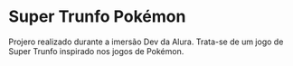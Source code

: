 # Super Trunfo Pokémon

Projero realizado durante a imersão Dev da Alura.
Trata-se de um jogo de Super Trunfo inspirado nos jogos de Pokémon.
